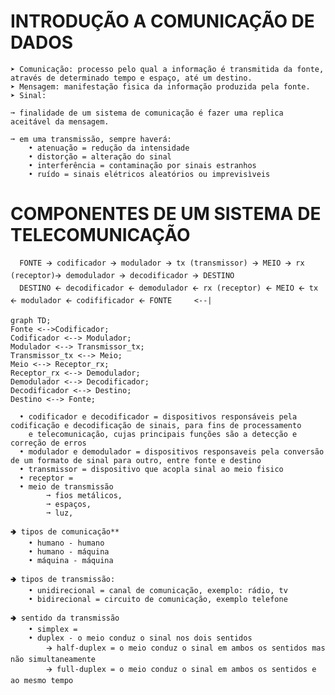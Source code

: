 # INTRODUÇÃO A COMUNICAÇÃO DE DADOS

    ➤ Comunicação: processo pelo qual a informação é transmitida da fonte, através de determinado tempo e espaço, até um destino.
    ➤ Mensagem: manifestação fisica da informação produzida pela fonte.
    ➤ Sinal:

    ➞ finalidade de um sistema de comunicação é fazer uma replica aceitável da mensagem.

    ➞ em uma transmissão, sempre haverá:
        • atenuação = redução da intensidade
        • distorção = alteração do sinal
        • interferência = contaminação por sinais estranhos
        • ruído = sinais elétricos aleatórios ou imprevisìveis

# COMPONENTES DE UM SISTEMA DE TELECOMUNICAÇÃO

      FONTE 🡪 codificador 🡪 modulador 🡪 tx (transmissor) 🡪 MEIO 🡪 rx (receptor)🡪 demodulador 🡪 decodificador 🡪 DESTINO 
      DESTINO 🡨 decodificador 🡨 demodulador 🡨 rx (receptor) 🡨 MEIO 🡨 tx 🡨 modulador 🡨 codifificador 🡨 FONTE     <--| 

```mermaid
graph TD;
Fonte <-->Codificador;
Codificador <--> Modulador;
Modulador <--> Transmissor_tx;
Transmissor_tx <--> Meio;
Meio <--> Receptor_rx;
Receptor_rx <--> Demodulador;
Demodulador <--> Decodificador;
Decodificador <--> Destino;
Destino <--> Fonte;
```



      • codificador e decodificador = dispositivos responsáveis pela codificação e decodificação de sinais, para fins de processamento 
        e telecomunicação, cujas principais funções são a detecção e correção de erros
      • modulador e demodulador = dispositivos responsaveis pela conversão de um formato de sinal para outro, entre fonte e destino
      • transmissor = dispositivo que acopla sinal ao meio fisico
      • receptor =
      • meio de transmissão
            ➞ fios metálicos,    
            ➞ espaços,
            ➞ luz,    
        
    🢂 tipos de comunicação**
        • humano - humano
        • humano - máquina
        • máquina - máquina
    
    🢂 tipos de transmissão: 
        • unidirecional = canal de comunicação, exemplo: rádio, tv
        • bidirecional = circuito de comunicação, exemplo telefone
    
    🢂 sentido da transmissão
        • simplex =  
        • duplex - o meio conduz o sinal nos dois sentidos
            🡪 half-duplex = o meio conduz o sinal em ambos os sentidos mas não simultaneamente
            🡪 full-duplex = o meio conduz o sinal em ambos os sentidos e ao mesmo tempo
                                                                                            
